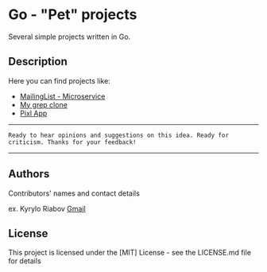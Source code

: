 # Go - "Pet" projects

Several simple projects written in Go.

## Description

Here you can find projects like:
* [MailingList - Microservice](https://github.com/KyrylR/go-pet-projects/tree/main/mailinglist)
* [My grep clone](https://github.com/KyrylR/go-pet-projects/tree/main/mgrep)
* [Pixl App](https://github.com/KyrylR/go-pet-projects/tree/main/pixl)

---

`Ready to hear opinions and suggestions on this idea.
Ready for criticism.
Thanks for your feedback!`

---

## Authors

Contributors' names and contact details

ex. Kyrylo Riabov [Gmail](kyryl.ryabov@gmail.com)

## License

This project is licensed under the [MIT] License - see the LICENSE.md file for details

